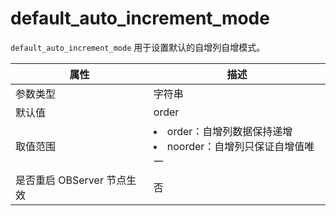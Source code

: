 # default_auto_increment_mode
`default_auto_increment_mode` 用于设置默认的自增列自增模式。

| **属性** | **描述** |
| --- | --- |
| 参数类型 | 字符串  |
| 默认值 | order |
| 取值范围 | <li>order：自增列数据保持递增<li>noorder：自增列只保证自增值唯一 |
| 是否重启 OBServer 节点生效 | 否 |
